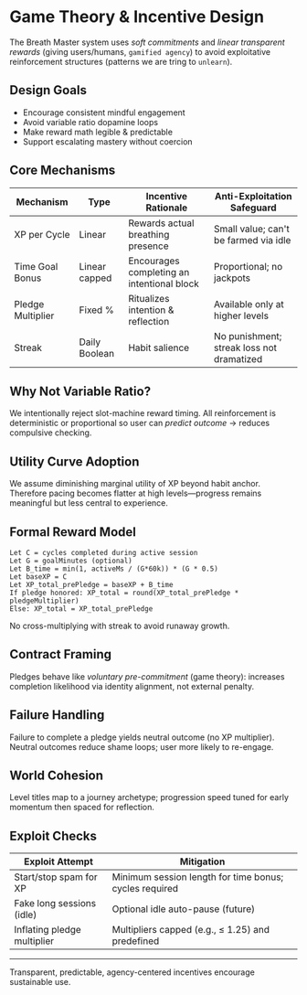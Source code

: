 # Game Theory & Incentive Design

The Breath Master system uses *soft commitments* and *linear transparent rewards* (giving users/humans, `gamified agency`) to avoid exploitative reinforcement structures (patterns we are tring to `unlearn`).

## Design Goals
- Encourage consistent mindful engagement
- Avoid variable ratio dopamine loops
- Make reward math legible & predictable
- Support escalating mastery without coercion

## Core Mechanisms
| Mechanism | Type | Incentive Rationale | Anti-Exploitation Safeguard |
|-----------|------|---------------------|-----------------------------|
| XP per Cycle | Linear | Rewards actual breathing presence | Small value; can't be farmed via idle |
| Time Goal Bonus | Linear capped | Encourages completing an intentional block | Proportional; no jackpots |
| Pledge Multiplier | Fixed % | Ritualizes intention & reflection | Available only at higher levels |
| Streak | Daily Boolean | Habit salience | No punishment; streak loss not dramatized |

## Why Not Variable Ratio?
We intentionally reject slot-machine reward timing. All reinforcement is deterministic or proportional so user can *predict outcome* → reduces compulsive checking.

## Utility Curve Adoption
We assume diminishing marginal utility of XP beyond habit anchor. Therefore pacing becomes flatter at high levels—progress remains meaningful but less central to experience.

## Formal Reward Model
```
Let C = cycles completed during active session
Let G = goalMinutes (optional)
Let B_time = min(1, activeMs / (G*60k)) * (G * 0.5)
Let baseXP = C
Let XP_total_prePledge = baseXP + B_time
If pledge honored: XP_total = round(XP_total_prePledge * pledgeMultiplier)
Else: XP_total = XP_total_prePledge
```
No cross-multiplying with streak to avoid runaway growth.

## Contract Framing
Pledges behave like *voluntary pre-commitment* (game theory): increases completion likelihood via identity alignment, not external penalty.

## Failure Handling
Failure to complete a pledge yields neutral outcome (no XP multiplier). Neutral outcomes reduce shame loops; user more likely to re-engage.

## World Cohesion
Level titles map to a journey archetype; progression speed tuned for early momentum then spaced for reflection.

## Exploit Checks
| Exploit Attempt | Mitigation |
|-----------------|------------|
| Start/stop spam for XP | Minimum session length for time bonus; cycles required |
| Fake long sessions (idle) | Optional idle auto-pause (future) |
| Inflating pledge multiplier | Multipliers capped (e.g., ≤ 1.25) and predefined |

---
Transparent, predictable, agency-centered incentives encourage sustainable use.

